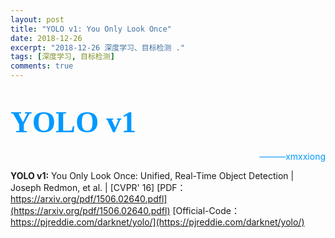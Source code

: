 ```yaml
---
layout: post
title: "YOLO v1: You Only Look Once"
date: 2018-12-26
excerpt: "2018-12-26 深度学习、目标检测 ."
tags: [深度学习, 目标检测]
comments: true
---
```



<font color=#0099ff size=10 face="STCAIYUN">YOLO v1</font>
===========================================================
<font color=#0099ff> <p align="right">———xmxxiong</p></font>
**YOLO v1:** You Only Look Once: Unified, Real-Time Object Detection 
| Joseph Redmon, et al. | [CVPR' 16]
[PDF：https://arxiv.org/pdf/1506.02640.pdfl](https://arxiv.org/pdf/1506.02640.pdfl)
[Official-Code：https://pjreddie.com/darknet/yolo/](https://pjreddie.com/darknet/yolo/)
